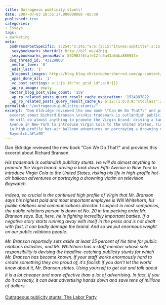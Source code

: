 ```yaml
---
title: Outrageous publicity stunts!
date: 2007-07-03 10:56:17.000000000 -05:00
published: true
categories:
- Essays
tags:
- marketing
meta:
  podPressPostSpecific: s:254:"s:245:"a:6:{s:15:"itunes:subtitle";s:15:"##PostExcerpt##";s:14:"itunes:summary";s:15:"##PostExcerpt##";s:15:"itunes:keywords";s:17:"##WordPressCats##";s:13:"itunes:author";s:10:"##Global##";s:15:"itunes:explicit";s:2:"No";s:12:"itunes:block";s:2:"No";}";";
  _sexybookmarks_shortUrl: http://b2l.me/42njq
  _sexybookmarks_permaHash: 592902f6fafe12fc6a41a64ba886934e
  dsq_thread_id: '43129800'
  _nectar_love: '0'
  _edit_last: '1'
  _blogpost_images: http://blog.blog.christophersherrod.com/wp-content/uploads/images/video1.jpg
  _wpas_done_all: '1'
  _vc_post_settings: a:1:{s:10:"vc_grid_id";a:0:{}}
  _wp_rp_image: empty
  nectar_blog_post_view_count: '159'
  _wp_rp_related_posts_query_result_cache_expiration: '1524987822'
  _wp_rp_related_posts_query_result_cache_6: a:12:{i:0;O:8:"stdClass":2:{s:7:"post_id";s:4:"1052";s:5:"score";s:17:"67.50239245214175";}i:1;O:8:"stdClass":2:{s:7:"post_id";s:4:"1196";s:5:"score";s:17:"65.83474918078215";}i:2;O:8:"stdClass":2:{s:7:"post_id";s:3:"731";s:5:"score";s:17:"65.83474918078215";}i:3;O:8:"stdClass":2:{s:7:"post_id";s:4:"1244";s:5:"score";s:17:"64.04340629134714";}i:4;O:8:"stdClass":2:{s:7:"post_id";s:3:"380";s:5:"score";s:17:"52.67675244645447";}i:5;O:8:"stdClass":2:{s:7:"post_id";s:3:"359";s:5:"score";s:17:"49.10437559832073";}i:6;O:8:"stdClass":2:{s:7:"post_id";s:3:"321";s:5:"score";s:17:"49.10437559832073";}i:7;O:8:"stdClass":2:{s:7:"post_id";s:3:"727";s:5:"score";s:17:"48.89365456701905";}i:8;O:8:"stdClass":2:{s:7:"post_id";s:3:"318";s:5:"score";s:18:"48.529011453408785";}i:9;O:8:"stdClass":2:{s:7:"post_id";s:4:"1117";s:5:"score";s:18:"47.382827428014195";}i:10;O:8:"stdClass":2:{s:7:"post_id";s:3:"280";s:5:"score";s:16:"45.3625162931986";}i:11;O:8:"stdClass":2:{s:7:"post_id";s:4:"1309";s:5:"score";s:18:"43.923841267219586";}}
permalink: "/outrageous-publicity-stunts/"
excerpt: "Dan Eldridge reviewed the new book \"Can We Do That?\" and provides this
  excerpt about Richard Branson.\n\nHis trademark is outlandish publicity stunts.
  He will do almost anything to promote the Virgin brand: driving a tank down Fifth
  Avenue in New York to introduce Virgin Cola to the United States, risking his life
  in high-profile hot-air balloon adventures or portraying a drowning victim on television's
  Baywatch.â€\x9D"
---
```

<p>Dan Eldridge reviewed the new book "Can We Do That?" and provides this excerpt about Richard Branson.</p>
<p><em>His trademark is outlandish publicity stunts. He will do almost anything to promote the Virgin brand: driving a tank down Fifth Avenue in New York to introduce Virgin Cola to the United States, risking his life in high-profile hot-air balloon adventures or portraying a drowning victim on television Baywatch.</p>
<p>Indeed, so crucial is the continued high profile of Virgin that Mr. Branson says his highest paid and most important employee is Will Whitehorn, his public relations and communications director. I suspect in most companies, the public relations person is down at No. 20 in the pecking order,Mr. Branson says. But, here, he is fighting incredibly important battles. If a negative story starts running away with itself in the press and is not dealt with fast, it can badly damage the brand. And so we put enormous weight on our public relations people.</p>
<p>Mr. Branson reportedly sets aside at least 25 percent of his time for public relations activities, and Mr. Whitehorn has a staff member whose sole responsibility is devising the headline-catching publicity stunts for which Mr. Branson has become known. If your staff works enormously hard to create something they are proud of, it's foolish if you don't let the world know about it, Mr. Branson states. Using yourself to get out and talk about it is a lot cheaper and more effective than a lot of advertising. In fact, if you do it correctly, it can beat advertising hands down and save tens of millions of dollars.</em></p>
<p><a href="http://laborparty.wordpress.com/2007/07/02/outrageous-publicity-stunts/" rel="nofollow">Outrageous publicity stunts! The Labor Party</a></p>
